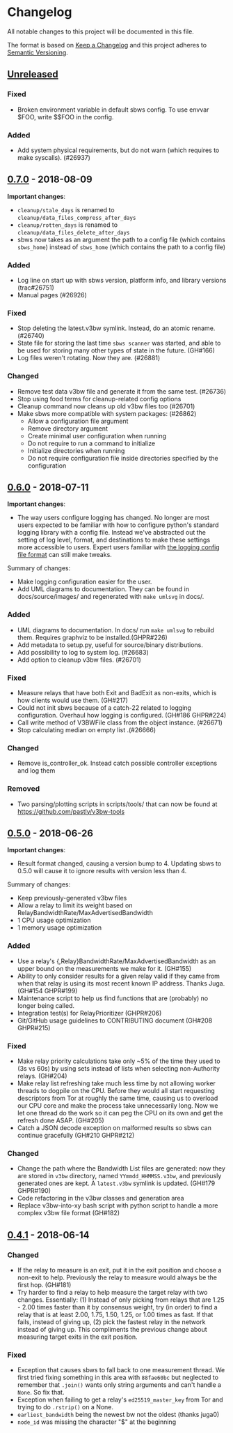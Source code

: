 # Changelog

All notable changes to this project will be documented in this file.

The format is based on [Keep a Changelog](http://keepachangelog.com/en/1.0.0/)
and this project adheres to [Semantic Versioning](http://semver.org/spec/v2.0.0.html).

## [Unreleased]

### Fixed

- Broken environment variable in default sbws config. To use envvar $FOO, write
  $$FOO in the config.

### Added

- Add system physical requirements, but do not warn (which requires to make
  syscalls). (#26937)

## [0.7.0] - 2018-08-09

**Important changes**:

- `cleanup/stale_days` is renamed to `cleanup/data_files_compress_after_days`
- `cleanup/rotten_days` is renamed to `cleanup/data_files_delete_after_days`
- sbws now takes as an argument the path to a config file (which contains
  `sbws_home`) instead of `sbws_home` (which contains the path to a config
file)

### Added

- Log line on start up with sbws version, platform info, and library versions
(trac#26751)
- Manual pages (#26926)

### Fixed

- Stop deleting the latest.v3bw symlink. Instead, do an atomic rename.
  (#26740)
- State file for storing the last time `sbws scanner` was started, and able to
  be used for storing many other types of state in the future. (GH#166)
- Log files weren't rotating. Now they are. (#26881)

### Changed

- Remove test data v3bw file and generate it from the same test. (#26736)
- Stop using food terms for cleanup-related config options
- Cleanup command now cleans up old v3bw files too (#26701)
- Make sbws more compatible with system packages: (#26862)
  - Allow a configuration file argument
  - Remove directory argument
  - Create minimal user configuration when running
  - Do not require to run a command to initialize
  - Initialize directories when running
  - Do not require configuration file inside directories specified by the
    configuration

## [0.6.0] - 2018-07-11

**Important changes**:

- The way users configure logging has changed. No longer are most users
  expected to be familiar with how to configure python's standard logging
library with a config file. Instead we've abstracted out the setting of log
level, format, and destinations to make these settings more accessible to
users. Expert users familiar with [the logging config file format][logconffmt]
can still make tweaks.

Summary of changes:

- Make logging configuration easier for the user.
- Add UML diagrams to documentation. They can be found in docs/source/images/
  and regenerated with `make umlsvg` in docs/.

[logconffmt]: https://docs.python.org/3/library/logging.config.html#logging-config-fileformat

### Added

- UML diagrams to documentation. In docs/ run `make umlsvg` to rebuild them.
  Requires graphviz to be installed.(GHPR#226)
- Add metadata to setup.py, useful for source/binary distributions.
- Add possibility to log to system log. (#26683)
- Add option to cleanup v3bw files. (#26701)

### Fixed

- Measure relays that have both Exit and BadExit as non-exits, which is how
  clients would use them. (GH#217)
- Could not init sbws because of a catch-22 related to logging configuration.
  Overhaul how logging is configured. (GH#186 GHPR#224)
- Call write method of V3BWFile class from the object instance. (#26671)
- Stop calculating median on empty list .(#26666)

### Changed

- Remove is_controller_ok. Instead catch possible controller exceptions and
log them

### Removed

- Two parsing/plotting scripts in scripts/tools/ that can now be found at
<https://github.com/pastly/v3bw-tools>

## [0.5.0] - 2018-06-26

**Important changes**:

- Result format changed, causing a version bump to 4. Updating sbws to 0.5.0
  will cause it to ignore results with version less than 4.

Summary of changes:

- Keep previously-generated v3bw files
- Allow a relay to limit its weight based on
  RelayBandwidthRate/MaxAdvertisedBandwidth
- 1 CPU usage optimization
- 1 memory usage optimization

### Added

- Use a relay's {,Relay}BandwidthRate/MaxAdvertisedBandwidth as an upper bound
  on the measurements we make for it. (GH#155)
- Ability to only consider results for a given relay valid if they came from
  when that relay is using its most recent known IP address. Thanks Juga.
(GH#154 GHPR#199)
- Maintenance script to help us find functions that are (probably) no longer
  being called.
- Integration test(s) for RelayPrioritizer (GHPR#206)
- Git/GitHub usage guidelines to CONTRIBUTING document (GH#208 GHPR#215)

### Fixed

- Make relay priority calculations take only ~5% of the time they used to (3s
  vs 60s) by using sets instead of lists when selecting non-Authority relays.
(GH#204)
- Make relay list refreshing take much less time by not allowing worker threads
  to dogpile on the CPU. Before they would all start requesting descriptors
from Tor at roughly the same time, causing us to overload our CPU core and make
the process take unnecessarily long. Now we let one thread do the work so it
can peg the CPU on its own and get the refresh done ASAP.
(GH#205)
- Catch a JSON decode exception on malformed results so sbws can continue
  gracefully (GH#210 GHPR#212)

### Changed

- Change the path where the Bandwidth List files are generated: now they are
  stored in `v3bw` directory, named `YYmmdd_HHMMSS.v3bw`, and previously
generated ones are kept. A `latest.v3bw` symlink is updated. (GH#179 GHPR#190)
- Code refactoring in the v3bw classes and generation area
- Replace v3bw-into-xy bash script with python script to handle a more complex
  v3bw file format (GH#182)

## [0.4.1] - 2018-06-14

### Changed

- If the relay to measure is an exit, put it in the exit position and choose a
  non-exit to help. Previously the relay to measure would always be the first
hop. (GH#181)
- Try harder to find a relay to help measure the target relay with two changes.
  Essentially: (1) Instead of only picking from relays that are 1.25 - 2.00
times faster than it by consensus weight, try (in order) to find a relay that
is at least 2.00, 1.75, 1.50, 1.25, or 1.00 times as fast. If that fails,
instead of giving up, (2) pick the fastest relay in the network instead of
giving up. This compliments the previous change about measuring target exits in
the exit position.

### Fixed

- Exception that causes sbws to fall back to one measurement thread. We first
  tried fixing something in this area with `88fae60bc` but neglected to
remember that `.join()` wants only string arguments and can't handle a `None`.
So fix that.
- Exception when failing to get a relay's `ed25519_master_key` from Tor and
  trying to do `.rstrip()` on a None.
- `earliest_bandwidth` being the newest bw not the oldest (thanks juga0)
- `node_id` was missing the character "$" at the beginning

[Unreleased]: https://github.com/pastly/simple-bw-scanner/compare/v0.7.0...master
[0.7.0]: https://github.com/pastly/simple-bw-scanner/compare/v0.6.0...v0.7.0
[0.6.0]: https://github.com/pastly/simple-bw-scanner/compare/v0.5.0...v0.6.0
[0.5.0]: https://github.com/pastly/simple-bw-scanner/compare/v0.4.1...v0.5.0
[0.4.1]: https://github.com/pastly/simple-bw-scanner/compare/v0.4.0...v0.4.1
